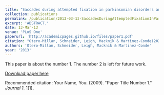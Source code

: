 ```yaml
---
title: "Saccades during attempted fixation in parkinsonian disorders and recessive ataxia: from microsaccades to square-wave jerks."
collection: publications
permalink: /publication/2013-03-13-SaccadesDuringAttemptedFixationInParkinsonianDisordersAndRecess
excerpt: 'ABSTRACT.'
date: 13-Mar-13
venue: 'PLoS One'
paperurl: 'http://academicpages.github.io/files/paper1.pdf'
citation: "Otero-Millan, Schneider, Leigh, Macknik & Martinez-Conde(2020) Saccades during attempted fixation in parkinsonian disorders and recessive ataxia: from microsaccades to square-wave jerks.. PLoS One. 2013;8(3):e58535. "
authors: 'Otero-Millan, Schneider, Leigh, Macknik & Martinez-Conde'
year: '2013'
---
```

This paper is about the number 1. The number 2 is left for future work.

[Download paper here](http://academicpages.github.io/files/paper1.pdf)

Recommended citation: Your Name, You. (2009). "Paper Title Number 1." <i>Journal 1</i>. 1(1).
